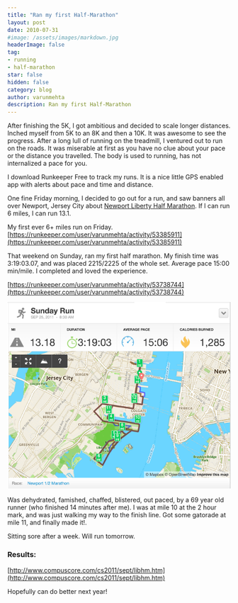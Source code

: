 ```yaml
---
title: "Ran my first Half-Marathon"
layout: post
date: 2010-07-31
#image: /assets/images/markdown.jpg
headerImage: false
tag:
- running
- half-marathon
star: false
hidden: false
category: blog
author: varunmehta
description: Ran my first Half-Marathon
---
```

After finishing the 5K, I got ambitious and decided to scale longer distances. Inched myself from 5K to an 8K and then a 10K. It was awesome to see the progress. After a long lull of running on the treadmill, I ventured out to run on the roads. It was miserable at first as you have no clue about your pace or the distance you travelled. The body is used to running, has not internalized a pace for you.

I download Runkeeper Free to track my runs. It is a nice little GPS enabled app with alerts about pace and time and distance.

One fine Friday morning, I decided to go out for a run, and saw banners all over Newport, Jersey City about [Newport Liberty Half Marathon](http://www.newporthalfmarathon.com/). If I can run 6 miles, I can run 13.1.

My first ever 6+ miles run on Friday.
[https://runkeeper.com/user/varunmehta/activity/53385911](https://runkeeper.com/user/varunmehta/activity/53385911)

That weekend on Sunday, ran my first half marathon. My finish time was 3:19:03.07, and was placed 2215/2225 of the whole set. Average pace 15:00 min/mile. I completed and loved the experience.

[https://runkeeper.com/user/varunmehta/activity/53738744](https://runkeeper.com/user/varunmehta/activity/53738744)

![HM](/assets/images/posts/hm.png)

Was dehydrated, famished, chaffed, blistered, out paced, by a 69 year old runner (who finished 14 minutes after me). I was at mile 10 at the 2 hour mark, and was just walking my way to the finish line. Got some gatorade at mile 11, and finally made it!. 

Sitting sore after a week. Will run tomorrow. 

### Results:
[http://www.compuscore.com/cs2011/sept/libhm.htm](http://www.compuscore.com/cs2011/sept/libhm.htm)

Hopefully can do better next year! 
